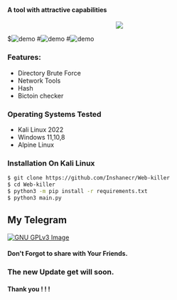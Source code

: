 <h1 align="center">
  <br>
  <h4>
   A tool with attractive capabilities
  </h4>
<p align="center">
  <a href="http://python.org">
    <img src="https://img.shields.io/badge/python-v3-blue">
  </a>
  </a>

</p>

$![demo](https://github.com/Inshanecr/Web-killer/blob/main/lib/image/Screenshot_20230214-231842_Termius.jpg)
#![demo](https://github.com/Inshanecr/Web-killer/blob/main/lib/image/dir.jpg)
#![demo](https://github.com/Inshanecr/Web-killer/blob/main/lib/image/Network.jpg)
### Features:

- Directory Brute Force
- Network Tools 
- Hash 
- Bictoin checker




### Operating Systems Tested

- Kali Linux 2022
- Windows 11,10,8
- Alpine Linux

### Installation On Kali Linux


```bash
$ git clone https://github.com/Inshanecr/Web-killer
$ cd Web-killer
$ python3 -m pip install -r requirements.txt
$ python3 main.py
```

## My Telegram
[![GNU GPLv3 Image](https://telegram.org/img/t_logo.png)](http://t.me/LooQaat)

#### Don't Forgot to share with Your Friends. 
### The new Update get will soon.
#### Thank you ! ! ! 
